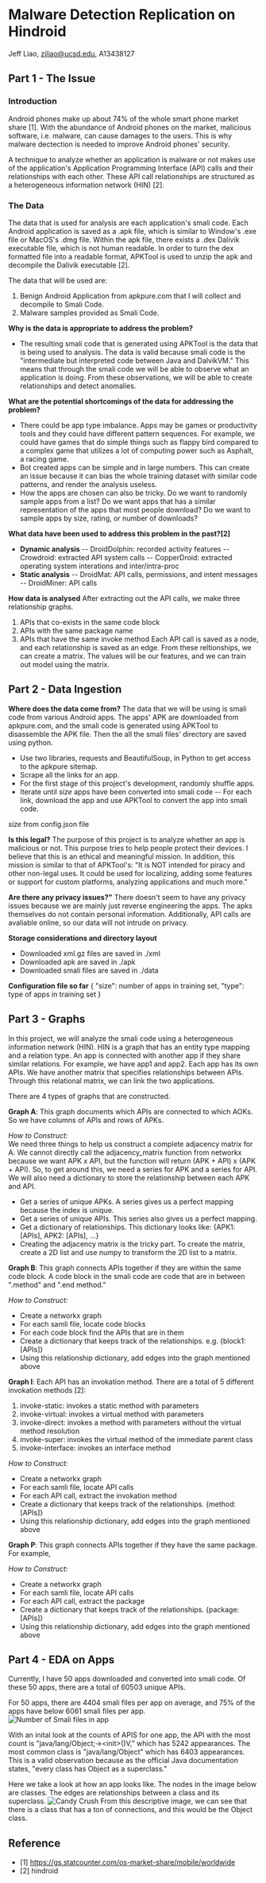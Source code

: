 # Malware Detection Replication on Hindroid

Jeff Liao, zjliao@ucsd.edu, A13438127

## Part 1 - The Issue

### Introduction

Android phones make up about 74% of the whole smart phone market share [1]. With the abundance of Android phones on the market, malicious software, i.e. malware, can cause damages to the users. This is why malware dectection is needed to improve Android phones' security.

A technique to analyze whether an application is malware or not makes use of the application's Application Programming Interface (API) calls and their relationships with each other. These API call relationships are structured as a heterogeneous information network (HIN) [2].

### The Data

The data that is used for analysis are each application's smali code.
Each Android application is saved as a .apk file, which is similar to Window's .exe file or MacOS's .dmg file. Within the apk file, there exists a .dex Dalivik executable file, which is not human readable. In order to turn the dex formatted file into a readable format, APKTool is used to  unzip the apk and decompile the Dalivik executable [2].

The data that will be used are:

1. Benign Android Application from apkpure.com that I will collect
   and decompile to Smali Code.
2. Malware samples provided as Smali Code.

**Why is the data is appropriate to address the problem?**

- The resulting smali code that is generated using APKTool is the data that is being used to analysis. The data is valid because smali code is the "intermediate but interpreted code between Java and DalvikVM." This means that through the smali code we will be able to observe what an application is doing. From these observations, we will be able to create relationships and detect anomalies. 

**What are the potential shortcomings of the data for addressing the problem?**

- There could be app type imbalance. Apps may be games or productivity tools and they could have different pattern sequences. For example, we could have games that do simple things such as flappy bird compared to a complex game that utilizes a lot of computing power such as Asphalt, a racing game.
- Bot created apps can be simple and in large numbers. This can create an issue because it can bias the whole training dataset with similar code patterns, and render the analysis useless.
- How the apps are chosen can also be tricky. Do we want to randomly sample apps from a list? Do we want apps that has a similar representation of the apps that most people download? Do we want to sample apps by size, rating, or number of downloads?

**What data have been used to address this problem in the past?[2]**

- **Dynamic analysis**
-- DroidDolphin: recorded activity features
-- Crowdroid: extracted API system calls
-- CopperDroid: extracted operating system interations and inter/intra-proc
- **Static analysis**
-- DroidMat: API calls, permissions, and intent messages
-- DroidMiner: API calls

**How data is analysed**
After extracting out the API calls, we make three relationship graphs.

1. APIs that co-exists in the same code block
2. APIs with the same package name
3. APIs that have the same invoke method
Each API call is saved as a node, and each relationship is saved as an edge.
From these reltionships, we can create a matrix. The values will be our features, and we can train out model using the matrix.

## Part 2 - Data Ingestion

**Where does the data come from?**
The data that we will be using is smali code from various Android apps. The apps' APK are downloaded from apkpure.com, and the smali code is generated using APKTool to disassemble the APK file. Then the all the smali files' directory are saved using python.

- Use two libraries, requests and BeautifulSoup, in Python to get access to the apkpure sitemap.
- Scrape all the links for an app.
- For the first stage of this project's development, randomly shuffle apps.
- Iterate until *size* apps have been converted into smali code
-- For each link, download the app and use APKTool to convert the app into smali code.

*size* from config.json file

**Is this legal?**
The purpose of this project is to analyze whether an app is malicious or not. This purpose tries to help people protect their devices. I believe that this is an ethical and meaningful mission. In addition, this mission is similar to that of APKTool's: "It is NOT intended for piracy and other non-legal uses. It could be used for localizing, adding some features or support for custom platforms, analyzing applications and much more." 

**Are there any privacy issues?"**
There doesn't seem to have any privacy issues because we are mainly just reverse engineering the apps. The apks themselves do not contain personal information. Additionally, API calls are avaliable online, so our data will not intrude on privacy.

**Storage considerations and directory layout**

- Downloaded xml.gz files are saved in ./xml
- Downloaded apk are saved in ./apk
- Downloaded smali files are saved in ./data

**Configuration file so far**
{
    "size": number of apps in training set,
    "type": type of apps in training set
}

## Part 3 - Graphs

In this project, we will analyze the smali code using a heterogeneous information network (HIN). HIN is a graph that has an entity type mapping and a relation type. An app is connected with another app if they share similar relations. For example, we have app1 and app2. Each app has its own APIs. We have another matrix that specifies relationships between APIs. Through this relational matrix, we can link the two applications.

There are 4 types of graphs that are constructed.

**Graph A**: This graph documents which APIs are connected to which AOKs. So we have columns of APIs and rows of APKs.  

*How to Construct:*  
We need three things to help us construct a complete adjacency matrix for A. We cannot directly call the adjacency_matrix function from networkx because we want APK x API, but the function will return (APK + API) x (APK + API). So, to get around this, we need a series for APK and a series for API. We will also need a dictionary to store the relationship between each APK and API.  

- Get a series of unique APKs. A series gives us a perfect mapping because the index is unique.
- Get a series of unique APIs. This series also gives us a perfect mapping.
- Get a dictionary of relationships. This dictionary looks like: {APK1: [APIs], APK2: [APIs], ...}
- Creating the adjacency matrix is the tricky part. To create the matrix, create a 2D list and use numpy to transform the 2D list to a matrix.

**Graph B**: This graph connects APIs together if they are within the same code block. A code block in the smali code are code that are in between ".method" and ".end method."

*How to Construct:*  

- Create a networkx graph
- For each samli file, locate code blocks
- For each code block find the APIs that are in them
- Create a dictionary that keeps track of the relationships. e.g. {block1: \[APIs]}
- Using this relationship dictionary, add edges into the graph mentioned above

**Graph I**: Each API has an invokation method. There are a total of 5 different invokation methods [2]:  

1. invoke-static: invokes a static method with parameters
2. invoke-virtual: invokes a virtual method with parameters
3. invoke-direct: invokes a method with parameters without the virtual method resolution
4. invoke-super: invokes the virtual method of the immediate parent class  
5. invoke-interface: invokes an interface method

*How to Construct:*  

- Create a networkx graph
- For each samli file, locate API calls
- For each API call, extract the invokation method
- Create a dictionary that keeps track of the relationships. {method: \[APIs]}
- Using this relationship dictionary, add edges into the graph mentioned above

**Graph P**: This graph connects APIs together if they have the same package.
For example, 

*How to Construct:*  

- Create a networkx graph
- For each samli file, locate API calls
- For each API call, extract the package
- Create a dictionary that keeps track of the relationships. {package: \[APIs]}
- Using this relationship dictionary, add edges into the graph mentioned above

## Part 4 - EDA on Apps

Currently, I have 50 apps downloaded and converted into smali code. Of these 50 apps, there are a total of 60503 unique APIs.

For 50 apps, there are 4404 smali files per app on average, and 75% of the apps have below 6061 smali files per app.  
![Number of Smali files in app](./src/images/numSmali_per_app.png)

With an inital look at the counts of APIS for one app, the API with the most count is "java/lang/Object;->\<init>()V," which has 5242 appearances. The most common class is "java/lang/Object" which has 6403 appearances. This is a valid observation because as the official Java documentation states, "every class has Object as a superclass."

Here we take a look at how an app looks like. The nodes in the image below are classes. The edges are relationships between a class and its superclass.
![Candy Crush](./src/images/candy_crush_relations.png)
From this descriptive image, we can see that there is a class that has a ton of connections, and this would be the Object class.

## Reference

- [1] <https://gs.statcounter.com/os-market-share/mobile/worldwide>
- [2] hindroid
